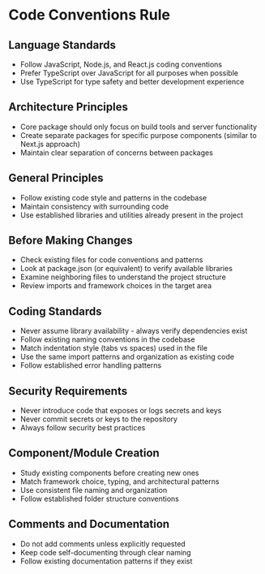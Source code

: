# Code Conventions Rule

## Language Standards
- Follow JavaScript, Node.js, and React.js coding conventions
- Prefer TypeScript over JavaScript for all purposes when possible
- Use TypeScript for type safety and better development experience

## Architecture Principles
- Core package should only focus on build tools and server functionality
- Create separate packages for specific purpose components (similar to Next.js approach)
- Maintain clear separation of concerns between packages

## General Principles
- Follow existing code style and patterns in the codebase
- Maintain consistency with surrounding code
- Use established libraries and utilities already present in the project

## Before Making Changes
- Check existing files for code conventions and patterns
- Look at package.json (or equivalent) to verify available libraries
- Examine neighboring files to understand the project structure
- Review imports and framework choices in the target area

## Coding Standards
- Never assume library availability - always verify dependencies exist
- Follow existing naming conventions in the codebase
- Match indentation style (tabs vs spaces) used in the file
- Use the same import patterns and organization as existing code
- Follow established error handling patterns

## Security Requirements
- Never introduce code that exposes or logs secrets and keys
- Never commit secrets or keys to the repository
- Always follow security best practices

## Component/Module Creation
- Study existing components before creating new ones
- Match framework choice, typing, and architectural patterns
- Use consistent file naming and organization
- Follow established folder structure conventions

## Comments and Documentation
- Do not add comments unless explicitly requested
- Keep code self-documenting through clear naming
- Follow existing documentation patterns if they exist